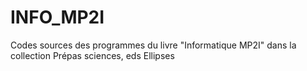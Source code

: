 # INFO_MP2I
Codes sources des programmes du livre "Informatique MP2I" dans la collection Prépas sciences, eds Ellipses
